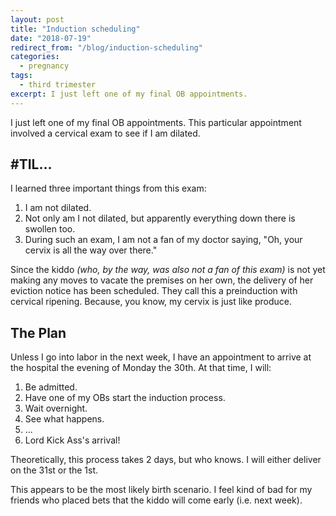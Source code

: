 ```yaml
---
layout: post
title: "Induction scheduling"
date: "2018-07-19"
redirect_from: "/blog/induction-scheduling"
categories:
  - pregnancy
tags:
  - third trimester
excerpt: I just left one of my final OB appointments. 
---
```


I just left one of my final OB appointments. This particular appointment involved a cervical exam to see if I am dilated.

## #TIL...

I learned three important things from this exam:

1. I am not dilated.
2. Not only am I not dilated, but apparently everything down there is swollen too.
3. During such an exam, I am not a fan of my doctor saying, "Oh, your cervix is all the way over there."

Since the kiddo _(who, by the way, was also not a fan of this exam)_ is not yet making any moves to vacate the premises on her own, the delivery of her eviction notice has been scheduled. They call this a preinduction with cervical ripening. Because, you know, my cervix is just like produce.

## The Plan

Unless I go into labor in the next week, I have an appointment to arrive at the hospital the evening of Monday the 30th. At that time, I will:

1. Be admitted.
2. Have one of my OBs start the induction process.
3. Wait overnight.
4. See what happens.
5. ...
6. Lord Kick Ass's arrival!

Theoretically, this process takes 2 days, but who knows. I will either deliver on the 31st or the 1st.

This appears to be the most likely birth scenario. I feel kind of bad for my friends who placed bets that the kiddo will come early (i.e. next week).
